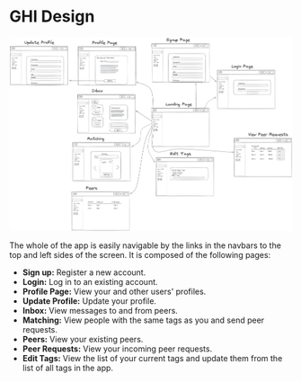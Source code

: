 # GHI Design

![Thrive Together Wireframes](./images/thrivetogether_wireframes.png)

The whole of the app is easily navigable by the links in the navbars to the top and left sides of the screen. It is composed of the following pages:

- **Sign up:** Register a new account.
- **Login:** Log in to an existing account.
- **Profile Page:** View your and other users' profiles.
- **Update Profile:** Update your profile.
- **Inbox:** View messages to and from peers.
- **Matching:** View people with the same tags as you and send peer requests.
- **Peers:** View your existing peers.
- **Peer Requests:** View your incoming peer requests.
- **Edit Tags:** View the list of your current tags and update them from the list of all tags in the app.
